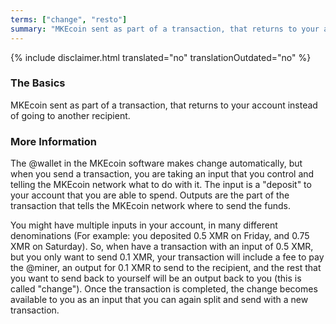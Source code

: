 ```yaml
---
terms: ["change", "resto"]
summary: "MKEcoin sent as part of a transaction, that returns to your account instead of going to another recipient"
---
```


{% include disclaimer.html translated="no" translationOutdated="no" %}
### The Basics

MKEcoin sent as part of a transaction, that returns to your account instead of going to another recipient.

### More Information

The @wallet in the MKEcoin software makes change automatically, but when you send a transaction, you are taking an input that you control and telling the MKEcoin network what to do with it. The input is a "deposit" to your account that you are able to spend. Outputs are the part of the transaction that tells the MKEcoin network where to send the funds.

You might have multiple inputs in your account, in many different denominations (For example: you deposited 0.5 XMR on Friday, and 0.75 XMR on Saturday). So, when have a transaction with an input of 0.5 XMR, but you only want to send 0.1 XMR, your transaction will include a fee to pay the @miner, an output for 0.1 XMR to send to the recipient, and the rest that you want to send back to yourself will be an output back to you (this is called "change"). Once the transaction is completed, the change becomes available to you as an input that you can again split and send with a new transaction.
